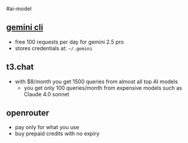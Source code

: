 
#ai-model 

## [gemini cli](https://github.com/google-gemini/gemini-cli)
- free 100 requests per day for gemini 2.5 pro
- stores credentials at: `~/.gemini`

## t3.chat
- with $8/month you get 1500 queries from almost all top AI models
	- you get only 100 queries/month from expensive models such as Claude 4.0 sonnet

## openrouter
- pay only for what you use
- buy prepaid credits with no expiry